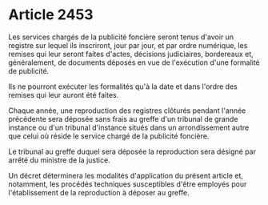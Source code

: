 # Article 2453

<p>Les services chargés de la publicité foncière seront tenus d'avoir un registre sur lequel ils inscriront, jour par jour, et par ordre numérique, les remises qui leur seront faites d'actes, décisions judiciaires, bordereaux et, généralement, de documents déposés en vue de l'exécution d'une formalité de publicité.</p><p>Ils ne pourront exécuter les formalités qu'à la date et dans l'ordre des remises qui leur auront été faites.</p><p>Chaque année, une reproduction des registres clôturés pendant l'année précédente sera déposée sans frais au greffe d'un tribunal de grande instance ou d'un tribunal d'instance situés dans un arrondissement autre que celui où réside le service chargé de la publicité foncière. </p><p>Le tribunal au greffe duquel sera déposée la reproduction sera désigné par arrêté du ministre de la justice.</p><p>Un décret déterminera les modalités d'application du présent article et, notamment, les procédés techniques susceptibles d'être employés pour l'établissement de la reproduction à déposer au greffe.</p>